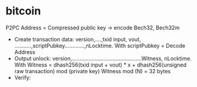 # bitcoin
P2PC
Address = Compressed public key -> encode Bech32, Bech32m
- Create transaction data: version,....,txid input, vout, ...........,scriptPubkey.............,nLocktime.
With scriptPubkey = Decode Address
- Output unlock: version,..............................................Witness, nLocktime.
With Witness = dhash256(txid input + vout) * x + dhash256(unsigned raw transaction) mod (private key)
Witness mod (N) = 32 bytes
- Verify: 

